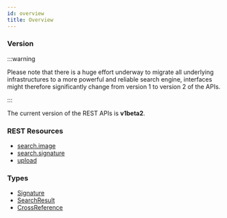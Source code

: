 ```yaml
---
id: overview
title: Overview
---
```


### Version


:::warning

Please note that there is a huge effort underway to migrate all underlying infrastructures to a more powerful and reliable search engine, interfaces might therefore significantly change from version 1 to version 2 of the APIs.

:::

The current version of the REST APIs is **v1beta2**.

### REST Resources


- [search.image](/docs/ashen/reference/rest/v1beta2/search.image)
- [search.signature](/docs/ashen/reference/rest/v1beta2/search.signature)
- [upload](/docs/ashen/reference/rest/v1beta2/upload)

### Types

- [Signature](/docs/ashen/reference/rest/v1beta2/Signature)
- [SearchResult](/docs/ashen/reference/rest/v1beta2/SearchResult)
- [CrossReference](/docs/ashen/reference/rest/v1beta2/CrossReference)